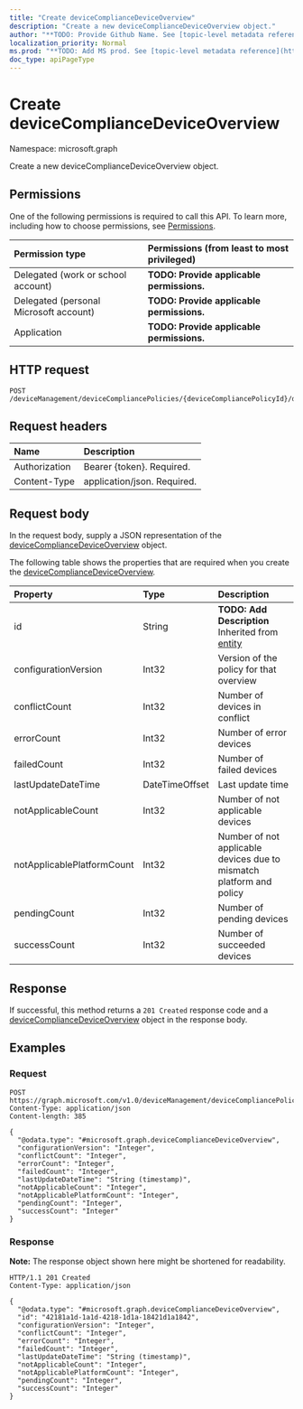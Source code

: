 ```yaml
---
title: "Create deviceComplianceDeviceOverview"
description: "Create a new deviceComplianceDeviceOverview object."
author: "**TODO: Provide Github Name. See [topic-level metadata reference](https://msgo.azurewebsites.net/add/document/guidelines/metadata.html#topic-level-metadata)**"
localization_priority: Normal
ms.prod: "**TODO: Add MS prod. See [topic-level metadata reference](https://msgo.azurewebsites.net/add/document/guidelines/metadata.html#topic-level-metadata)**"
doc_type: apiPageType
---
```


# Create deviceComplianceDeviceOverview
Namespace: microsoft.graph



Create a new deviceComplianceDeviceOverview object.

## Permissions
One of the following permissions is required to call this API. To learn more, including how to choose permissions, see [Permissions](/graph/permissions-reference).

|Permission type|Permissions (from least to most privileged)|
|:---|:---|
|Delegated (work or school account)|**TODO: Provide applicable permissions.**|
|Delegated (personal Microsoft account)|**TODO: Provide applicable permissions.**|
|Application|**TODO: Provide applicable permissions.**|

## HTTP request

<!-- {
  "blockType": "ignored"
}
-->
``` http
POST /deviceManagement/deviceCompliancePolicies/{deviceCompliancePolicyId}/deviceStatusOverview
```

## Request headers
|Name|Description|
|:---|:---|
|Authorization|Bearer {token}. Required.|
|Content-Type|application/json. Required.|

## Request body
In the request body, supply a JSON representation of the [deviceComplianceDeviceOverview](../resources/devicecompliancedeviceoverview.md) object.

The following table shows the properties that are required when you create the [deviceComplianceDeviceOverview](../resources/devicecompliancedeviceoverview.md).

|Property|Type|Description|
|:---|:---|:---|
|id|String|**TODO: Add Description** Inherited from [entity](../resources/entity.md)|
|configurationVersion|Int32|Version of the policy for that overview|
|conflictCount|Int32|Number of devices in conflict|
|errorCount|Int32|Number of error devices|
|failedCount|Int32|Number of failed devices|
|lastUpdateDateTime|DateTimeOffset|Last update time|
|notApplicableCount|Int32|Number of not applicable devices|
|notApplicablePlatformCount|Int32|Number of not applicable devices due to mismatch platform and policy|
|pendingCount|Int32|Number of pending devices|
|successCount|Int32|Number of succeeded devices|



## Response

If successful, this method returns a `201 Created` response code and a [deviceComplianceDeviceOverview](../resources/devicecompliancedeviceoverview.md) object in the response body.

## Examples

### Request
<!-- {
  "blockType": "request",
  "name": "create_devicecompliancedeviceoverview_from_"
}
-->
``` http
POST https://graph.microsoft.com/v1.0/deviceManagement/deviceCompliancePolicies/{deviceCompliancePolicyId}/deviceStatusOverview
Content-Type: application/json
Content-length: 385

{
  "@odata.type": "#microsoft.graph.deviceComplianceDeviceOverview",
  "configurationVersion": "Integer",
  "conflictCount": "Integer",
  "errorCount": "Integer",
  "failedCount": "Integer",
  "lastUpdateDateTime": "String (timestamp)",
  "notApplicableCount": "Integer",
  "notApplicablePlatformCount": "Integer",
  "pendingCount": "Integer",
  "successCount": "Integer"
}
```


### Response
**Note:** The response object shown here might be shortened for readability.
<!-- {
  "blockType": "response",
  "truncated": true,
  "@odata.type": "microsoft.graph.deviceComplianceDeviceOverview"
}
-->
``` http
HTTP/1.1 201 Created
Content-Type: application/json

{
  "@odata.type": "#microsoft.graph.deviceComplianceDeviceOverview",
  "id": "42181a1d-1a1d-4218-1d1a-18421d1a1842",
  "configurationVersion": "Integer",
  "conflictCount": "Integer",
  "errorCount": "Integer",
  "failedCount": "Integer",
  "lastUpdateDateTime": "String (timestamp)",
  "notApplicableCount": "Integer",
  "notApplicablePlatformCount": "Integer",
  "pendingCount": "Integer",
  "successCount": "Integer"
}
```

